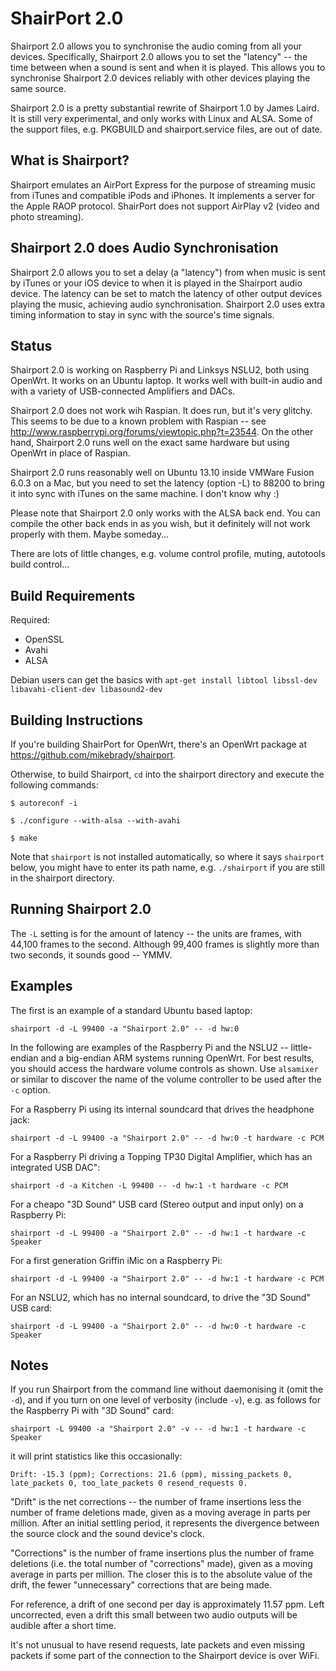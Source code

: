 ShairPort 2.0
=============

Shairport 2.0 allows you to synchronise the audio coming from all your devices. Specifically, Shairport 2.0 allows you to set the "latency" -- the time between when a sound is sent and when it is played. This allows you to synchronise Shairport 2.0 devices reliably with other devices playing the same source.

Shairport 2.0 is a pretty substantial rewrite of Shairport 1.0 by James Laird. It is still very experimental, and only works with Linux and ALSA. Some of the support files, e.g. PKGBUILD and shairport.service files, are out of date.

What is Shairport?
----------
Shairport emulates an AirPort Express for the purpose of streaming music from iTunes and compatible iPods and iPhones. It implements a server for the Apple RAOP protocol.
ShairPort does not support AirPlay v2 (video and photo streaming).

Shairport 2.0 does Audio Synchronisation
---------------------------
Shairport 2.0 allows you to set a delay (a "latency") from when music is sent by iTunes or your iOS device to when it is played in the Shairport audio device. The latency can be set to match the latency of other output devices playing the music, achieving audio synchronisation. Shairport 2.0 uses extra timing information to stay in sync with the source's time signals.

Status
------
Shairport 2.0 is working on Raspberry Pi and Linksys NSLU2, both using OpenWrt. It works on an Ubuntu laptop. It works well with built-in audio and with a variety of USB-connected Amplifiers and DACs.

Shairport 2.0 does not work wih Raspian. It does run, but it's very glitchy. This seems to be due to a known problem with Raspian -- see http://www.raspberrypi.org/forums/viewtopic.php?t=23544. On the other hand, Shairport 2.0 runs well on the exact same hardware but using OpenWrt in place of Raspian.

Shairport 2.0 runs reasonably well on Ubuntu 13.10 inside VMWare Fusion 6.0.3 on a Mac, but you need to set the latency (option -L) to 88200 to bring it into sync with iTunes on the same machine. I don't know why :) 

Please note that Shairport 2.0 only works with the ALSA back end. You can compile the other back ends in as you wish, but it definitely will not work properly with them. Maybe someday...

There are lots of little changes, e.g. volume control profile, muting, autotools build control...

Build Requirements
------------------
Required:
* OpenSSL
* Avahi
* ALSA

Debian users can get the basics with
`apt-get install libtool libssl-dev libavahi-client-dev libasound2-dev`

Building Instructions
---------------------
If you're building ShairPort for OpenWrt, there's an OpenWrt package at https://github.com/mikebrady/shairport.

Otherwise, to build Shairport, `cd` into the shairport directory and execute the following commands:

`$ autoreconf -i`

`$ ./configure --with-alsa --with-avahi`

`$ make`

Note that `shairport` is not installed automatically, so where it says `shairport` below, you might have to enter its path name, e.g. `./shairport` if you are still in the shairport directory.


Running Shairport 2.0
---------------------
The `-L` setting is for the amount of latency -- the units are frames, with 44,100 frames to the second. Although 99,400 frames  is slightly more than two seconds, it sounds good -- YMMV.

Examples
--------
The first is an example of a standard Ubuntu based laptop:

`shairport -d -L 99400 -a "Shairport 2.0" -- -d hw:0`

In the following are examples of the Raspberry Pi and the NSLU2 -- little-endian and a big-endian ARM systems running OpenWrt. For best results, you should access the hardware volume controls as shown. Use `alsamixer` or similar to discover the name of the volume controller to be used after the `-c` option.

For a Raspberry Pi using its internal soundcard that drives the headphone jack:

`shairport -d -L 99400 -a "Shairport 2.0" -- -d hw:0 -t hardware -c PCM`

For a Raspberry Pi driving a Topping TP30 Digital Amplifier, which has an integrated USB DAC":

`shairport -d -a Kitchen -L 99400 -- -d hw:1 -t hardware -c PCM`

For a cheapo "3D Sound" USB card (Stereo output and input only) on a Raspberry Pi:

`shairport -d -L 99400 -a "Shairport 2.0" -- -d hw:1 -t hardware -c Speaker`

For a first generation Griffin iMic on a Raspberry Pi:

`shairport -d -L 99400 -a "Shairport 2.0" -- -d hw:1 -t hardware -c PCM`

For an NSLU2, which has no internal soundcard, to drive the "3D Sound" USB card:

`shairport -d -L 99400 -a "Shairport 2.0" -- -d hw:0 -t hardware -c Speaker`

Notes
-----
If you run Shairport from the command line without daemonising it (omit the `-d`), and if you turn on one level of verbosity (include `-v`), e.g. as follows for the Raspberry Pi with "3D Sound" card:

`shairport -L 99400 -a "Shairport 2.0" -v -- -d hw:1 -t hardware -c Speaker`

it will print statistics like this occasionally:

`Drift: -15.3 (ppm); Corrections: 21.6 (ppm), missing_packets 0, late_packets 0, too_late_packets 0 resend_requests 0.`

"Drift" is the net corrections -- the number of frame insertions less the number of frame deletions made, given as a moving average in parts per million. After an initial settling period, it represents the divergence between the source clock and the sound device's clock.

"Corrections" is the number of frame insertions plus the number of frame deletions (i.e. the total number of "corrections" made), given as a moving average in parts per million. The closer this is to the absolute value of the drift, the fewer "unnecessary" corrections that are being made.

For reference, a drift of one second per day is approximately 11.57 ppm. Left uncorrected, even a drift this small between two audio outputs will be audible after a short time.

It's not unusual to have resend requests, late packets and even missing packets if some part of the connection to the Shairport device is over WiFi.
